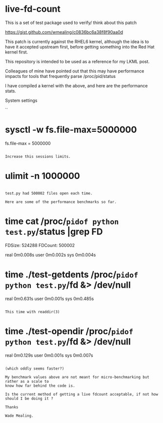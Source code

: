 live-fd-count
=============

This is a set of test package used to verify/ think about this patch

https://gist.github.com/wmealing/c0836bc6a38f8f90aa0d


This patch is currently against the RHEL6 kernel, although the idea is to have it accepted upstream first, 
before getting something  into the Red Hat kernel first.

This repository is intended to be used as a reference for my LKML post.


Colleagues of mine have pointed out that this may have performance 
impacts for tools that frequently parse /proc/pid/status

I have compiled a kernel with the above, and here are the performance stats.

System settings


`` 
# sysctl -w fs.file-max=5000000
fs.file-max = 5000000

```

Increase this sessions limits.
```
# ulimit -n 1000000
```

test.py had 500002 files open each time.

Here are some of the performance benchmarks so far.

```
# time cat /proc/`pidof python test.py`/status |grep FD
FDSize:	524288
FDCount: 500002

real	0m0.008s
user	0m0.002s
sys	0m0.004s

# time ./test-getdents /proc/`pidof python test.py`/fd &> /dev/null 

real	0m0.631s
user	0m0.001s
sys	0m0.485s
```

This time with readdir(3)

```
# time ./test-opendir /proc/`pidof python test.py`/fd &> /dev/null

real	0m0.129s
user	0m0.001s
sys	0m0.007s

```

(which oddly seems faster?)

My benchmark values above are not meant for micro-benchmarking but rather as a scale to
know how far behind the code is.

Is the current method of getting a live fdcount acceptable, if not how should I be doing it ?

Thanks

Wade Mealing.


